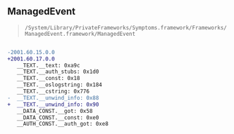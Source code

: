 ## ManagedEvent

> `/System/Library/PrivateFrameworks/Symptoms.framework/Frameworks/ManagedEvent.framework/ManagedEvent`

```diff

-2001.60.15.0.0
+2001.60.17.0.0
   __TEXT.__text: 0xa9c
   __TEXT.__auth_stubs: 0x1d0
   __TEXT.__const: 0x18
   __TEXT.__oslogstring: 0x184
   __TEXT.__cstring: 0x776
-  __TEXT.__unwind_info: 0x88
+  __TEXT.__unwind_info: 0x90
   __DATA_CONST.__got: 0x58
   __DATA_CONST.__const: 0xe0
   __AUTH_CONST.__auth_got: 0xe8

```
